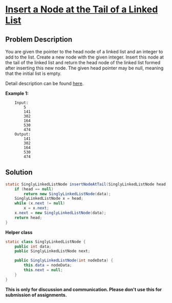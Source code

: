 # [Insert a Node at the Tail of a Linked List][title]

## Problem Description

You are given the pointer to the head node of a linked list and an integer to add to the list. Create a new node with the given integer. Insert this node at the tail of the linked list and return the head node of the linked list formed after inserting this new node. The given head pointer may be null, meaning that the initial list is empty.

Detail description can be found [here][title]. 

**Example 1:**

```
    Input: 
        5
        141
        302
        164
        530
        474
    Output:
        141
        302
        164
        530
        474
```

## Solution

```java
static SinglyLinkedListNode insertNodeAtTail(SinglyLinkedListNode head, int data) {
    if (head == null)
        return new SinglyLinkedListNode(data);
    SinglyLinkedListNode x = head;
    while (x.next != null) 
        x = x.next;
    x.next = new SinglyLinkedListNode(data);
    return head;
}
```

**Helper class**

```java
static class SinglyLinkedListNode {
    public int data;
    public SinglyLinkedListNode next;

    public SinglyLinkedListNode(int nodeData) {
        this.data = nodeData;
        this.next = null;
    }
}
```

**This is only for discussion and communication. Please don't use this for submission of assignments.**

[title]: https://www.hackerrank.com/challenges/insert-a-node-at-the-tail-of-a-linked-list/problem
